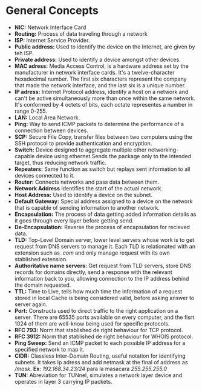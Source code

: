 # General Concepts

* **NIC:** Network Interface Card
* **Routing:** Process of data traveling through a network
* **ISP:** Internet Service Provider.
* **Public address:** Used to identify the device on the Internet, are given by teh ISP.
* **Private address:** Used to identify a device amongst other devices.
* **MAC adress:** Media Access Control, is a hardware address set by the manufacturer in network interface cards. It's a twelve-character hexadecimal number. The first six characters represent the company that made the network interface, and the last six is a unique number.
* **IP adress:** Internet Protocol address, identify a host on a network and can't be active simultaneously more than once within the same network. It's conformed by 4 octets of bits, each octate representes a number in range 0-255.
* **LAN:** Local Area Network.
* **Ping:** Way to send ICMP packets to determine the performance of a connection between devices.
* **SCP:** Secure File Copy, transfer files between two computers using the SSH protocol to provide authentication and encryption.
* **Switch:** Device designed to aggregate multiple other networking-capable device using ethernet.Sends the package only to the intended target, thus reducing network traffic.
* **Repeaters:** Same function as switch but replays sent information to all devices connected to it.
* **Router:** Connects networks and pass data between them.
* **Network Address** Identifies the start of the actual network.
* **Host Address:** Used to identify a device on the subnet.
* **Default Gateway:** Special address assigned to a device on the network that is capable of sending information to another network.
* **Encapsulation:** The process of data getting added information details as it goes through every layer before getting send.
* **De-Encapsulation:** Reverse the process of encapsulation for recieved data.
* **TLD:** Top-Level Domain server, lower level servers whose work is to get request from DNS servers to manage it. Each TLD is relationated with an extension such as _.com_ and only manage request with its own stablished extension.
* **Authoritative name servers:** Get request from TLD servers, store DNS records for domains directly, send a response with the relevant information back to you, allowing connection to the IP address behind the domain requested.
* **TTL:** Time to Live, tells how much time the information of a request stored in local Cache is being considered valid, before asking answer to server again.
* **Port:** Constructs used to direct traffic to the right application on a server. There are 65535 ports available on every computer, and the fisrt 1024 of them are well-know being used for specific protocols.
* **RFC 793:** Norm that stablished de right behaviour for TCP protocol.
* **RFC 3912:** Norm that stablished de right behaviour for WHOIS protocol.
* **Ping Sweep:** Send an ICMP packet to each possible IP address for a specified network to map it.
* **CIDR:** Classless Inter-Domain Routing, useful notation for identifying subnets. It takes Ip adress and add netmask at the final of address as _/mask_.  **Ex**: _192.168.34.23/24_ para la masacara _255.255.255.0_
* **TUN:** Abreviation for TUNnel, simulates a network layer device and operates in layer 3 carrying IP packets.

